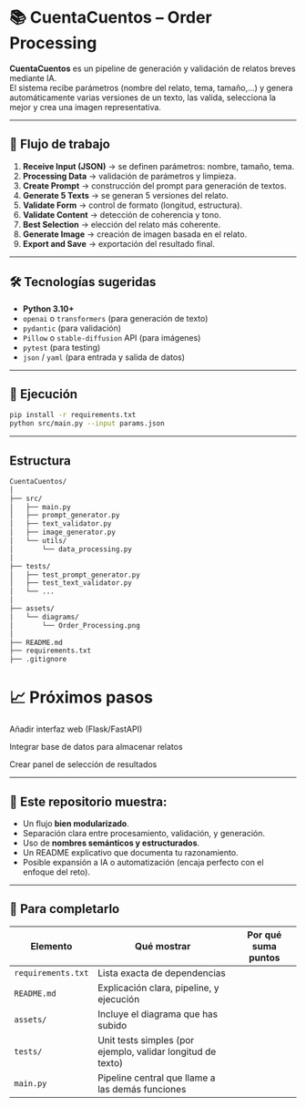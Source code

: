 # 📚 CuentaCuentos – Order Processing

**CuentaCuentos** es un pipeline de generación y validación de relatos breves mediante IA.  
El sistema recibe parámetros (nombre del relato, tema, tamaño,...) y genera automáticamente varias versiones de un texto, las valida, selecciona la mejor y crea una imagen representativa.

---

## 🧩 Flujo de trabajo

1. **Receive Input (JSON)** → se definen parámetros: nombre, tamaño, tema.  
2. **Processing Data** → validación de parámetros y limpieza.  
3. **Create Prompt** → construcción del prompt para generación de textos.  
4. **Generate 5 Texts** → se generan 5 versiones del relato.  
5. **Validate Form** → control de formato (longitud, estructura).  
6. **Validate Content** → detección de coherencia y tono.  
7. **Best Selection** → elección del relato más coherente.  
8. **Generate Image** → creación de imagen basada en el relato.  
9. **Export and Save** → exportación del resultado final.

---

## 🛠️ Tecnologías sugeridas
- **Python 3.10+**
- `openai` o `transformers` (para generación de texto)
- `pydantic` (para validación)
- `Pillow` o `stable-diffusion` API (para imágenes)
- `pytest` (para testing)
- `json` / `yaml` (para entrada y salida de datos)

---

## 🚀 Ejecución
```bash
pip install -r requirements.txt
python src/main.py --input params.json
```
---

## Estructura
```bash
CuentaCuentos/
│
├── src/
│   ├── main.py
│   ├── prompt_generator.py
│   ├── text_validator.py
│   ├── image_generator.py
│   └── utils/
│       └── data_processing.py
│
├── tests/
│   ├── test_prompt_generator.py
│   ├── test_text_validator.py
│   └── ...
│
├── assets/
│   └── diagrams/
│       └── Order_Processing.png
│
├── README.md
├── requirements.txt
├── .gitignore
```

# 📈 Próximos pasos

Añadir interfaz web (Flask/FastAPI)

Integrar base de datos para almacenar relatos

Crear panel de selección de resultados


---

## 🧠 Este repositorio muestra:
- Un flujo **bien modularizado**.  
- Separación clara entre procesamiento, validación, y generación.  
- Uso de **nombres semánticos y estructurados**.  
- Un README explicativo que documenta tu razonamiento.  
- Posible expansión a IA o automatización (encaja perfecto con el enfoque del reto).

---

## 🧾 Para completarlo

| Elemento | Qué mostrar | Por qué suma puntos |
|-----------|--------------|--------------------|
| `requirements.txt` | Lista exacta de dependencias 
| `README.md` | Explicación clara, pipeline, y ejecución 
| `assets/` | Incluye el diagrama que has subido 
| `tests/` | Unit tests simples (por ejemplo, validar longitud de texto) 
| `main.py` | Pipeline central que llame a las demás funciones
